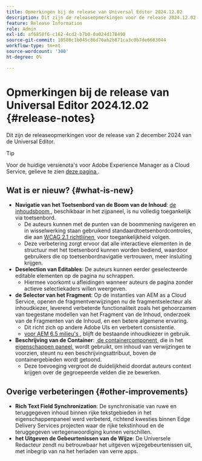 ```yaml
---
title: Opmerkingen bij de release van Universal Editor 2024.12.02
description: Dit zijn de releaseopmerkingen voor de release 2024.12.02 van de Universal Editor.
feature: Release Information
role: Admin
exl-id: af6858f6-c162-4cd2-b7b0-0a024d178490
source-git-commit: 10580c1b045c86d76ab2b871ca3c0b7de6683044
workflow-type: tm+mt
source-wordcount: '300'
ht-degree: 0%

---
```


# Opmerkingen bij de release van Universal Editor 2024.12.02 {#release-notes}

Dit zijn de releaseopmerkingen voor de release van 2 december 2024 van de Universal Editor.

>[!TIP]
>
>Voor de huidige versienota&#39;s voor Adobe Experience Manager as a Cloud Service, gelieve te zien [&#x200B; deze pagina &#x200B;](/help/release-notes/release-notes-cloud/release-notes-current.md).

## Wat is er nieuw? {#what-is-new}

* **Navigatie van het Toetsenbord van de Boom van de Inhoud**: [&#x200B; de inhoudsboom &#x200B;](/help/sites-cloud/authoring/universal-editor/navigation.md#content-tree-mode), beschikbaar in het zijpaneel, is nu volledig toegankelijk via toetsenbord.
   * De auteurs kunnen met de punten van de boommening navigeren en in wisselwerking staan gebruikend standaardtoetsenbordcontroles, die aan [&#x200B; WCAG 2.1 richtlijnen &#x200B;](/help/sites-cloud/authoring/page-editor/accessible-content.md) voor toegankelijkheid volgen.
   * Deze verbetering zorgt ervoor dat alle interactieve elementen in de structuur met het toetsenbord kunnen worden bediend, waardoor gebruikers die op toetsenbordnavigatie vertrouwen, meer insluiting krijgen.
* **Deselection van Editables**: De auteurs kunnen eerder geselecteerde editable elementen op de pagina nu schrappen.
   * Hiermee voorkomt u afleidingen wanneer auteurs de pagina zonder actieve selectiekaders willen weergeven.
* **de Selector van het Fragment**: Op de instanties van AEM as a Cloud Service, openen de fragmentverwijzingen nu de fragmentselecteur als inhoudkiezer, leverend verbeterde functionaliteit zoals het gehoorzamen van toegestane modellen van het Fragment van de Inhoud, onderzoek van de Fragmenten van de Inhoud, en een betere algemene ervaring.
   * Dit richt zich op andere Adobe UIs en verbetert consistentie.
   * [&#x200B; voor AEM 6.5 milieu&#39;s &#x200B;](https://experienceleague.adobe.com/nl/docs/experience-manager-65/content/implementing/developing/headless/universal-editor/introduction), blijft de bestaande inhoudkiezer in gebruik.
* **Beschrijving van de Container**: [&#x200B; de containercomponent &#x200B;](/help/implementing/universal-editor/field-types.md#container) die in het [&#x200B; eigenschappen paneel &#x200B;](/help/sites-cloud/authoring/universal-editor/navigation.md#properties-panel-properties-rail) wordt gebruikt, om inhoud van verwijzingen te voorzien, steunt nu een beschrijvingsattribuut, boven de containergebieden wordt getoond.
   * Deze toevoeging vergroot de duidelijkheid doordat auteurs context krijgen over de gegroepeerde velden die ze bewerken.

## Overige verbeteringen {#other-improvements}

* **Rich Text Field Synchronization**: De synchronisatie van ruwe en teruggegeven inhoud binnen rijke tekstgebieden in het eigenschappenpaneel werd verbeterd, richtend kwesties binnen Edge Delivery Services projecten waar de rijke tekstinhoud en de teruggegeven vertegenwoordiging kunnen verschillen.
* **het Uitgeven de Gebeurtenissen van de Wijze**: De Universele Redacteur zendt nu betrouwbaar het uitgeven wijzegebeurtenissen uit, met inbegrip van na het herladen van verre apps.
